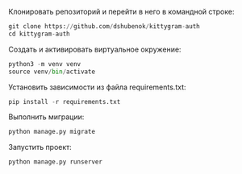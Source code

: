 Клонировать репозиторий и перейти в него в командной строке:

```python
git clone https://github.com/dshubenok/kittygram-auth
cd kittygram-auth
```

Cоздать и активировать виртуальное окружение:

```python
python3 -m venv venv
source venv/bin/activate
```

Установить зависимости из файла requirements.txt:

```python
pip install -r requirements.txt
```

Выполнить миграции:

```python
python manage.py migrate
```

Запустить проект:

```python
python manage.py runserver
```
